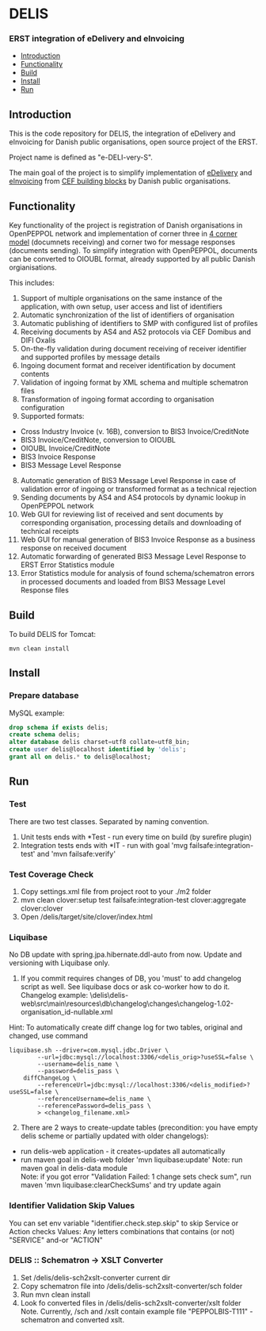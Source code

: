 # DELIS 

### ERST integration of eDelivery and eInvoicing 


* [Introduction](#introduction)
* [Functionality](#functionality)
* [Build](#build)
* [Install](#install)
* [Run](#run)
		  
## <a id="introduction">Introduction</a>

This is the code repository for DELIS, the integration of eDelivery and eInvoicing for Danish public organisations, open source project of the ERST.

Project name is defined as "e-DELI-very-S".

The main goal of the project is to simplify implementation of [eDelivery](https://ec.europa.eu/cefdigital/wiki/display/CEFDIGITAL/eDelivery) and [eInvoicing](https://ec.europa.eu/cefdigital/wiki/display/CEFDIGITAL/eInvoicing) from [CEF building blocks](https://ec.europa.eu/cefdigital/wiki/display/CEFDIGITAL/Building+Blocks) by Danish public organisations.

## <a id="functionality">Functionality</a>

Key functionality of the project is registration of Danish organisations in OpenPEPPOL network and implementation of corner three in [4 corner model](https://ec.europa.eu/cefdigital/wiki/display/CEFDIGITAL/Message+exchange) (documnets receiving) and corner two for message responses (documents sending). To simplify integration with OpenPEPPOL, documents can be converted to OIOUBL format, already supported by all public Danish orgianisations.

This includes:

1. Support of multiple organisations on the same instance of the application, with own setup, user access and list of identifiers
1. Automatic synchronization of the list of identifiers of organisation
1. Automatic publishing of identifiers to SMP with configured list of profiles
1. Receiving documents by AS4 and AS2 protocols via CEF Domibus and DIFI Oxalis
1. On-the-fly validation during document receiving of receiver identifier and supported profiles by message details
1. Ingoing document format and receiver identification by document contents
1. Validation of ingoing format by XML schema and multiple schematron files
1. Transformation of ingoing format according to organisation configuration
1. Supported formats: 
  * Cross Industry Invoice (v. 16B), conversion to BIS3 Invoice/CreditNote
  * BIS3 Invoice/CreditNote, conversion to OIOUBL
  * OIOUBL Invoice/CreditNote
  * BIS3 Invoice Response
  * BIS3 Message Level Response
8. Automatic generation of BIS3 Message Level Response in case of validation error of ingoing or transformed format as a technical rejection
1. Sending documents by AS4 and AS4 protocols by dynamic lookup in OpenPEPPOL network
1. Web GUI for reviewing list of received and sent documents by corresponding organisation, processing details and downloading of technical receipts
1. Web GUI for manual generation of BIS3 Invoice Response as a business response on received document
1. Automatic forwarding of generated BIS3 Message Level Response to ERST Error Statistics module
1. Error Statistics module for analysis of found schema/schematron errors in processed documents and loaded from BIS3 Message Level Response files

## <a id="build">Build</a>

To build DELIS for Tomcat:

    mvn clean install

## <a id="install">Install</a>

### Prepare database

MySQL example:

```sql
drop schema if exists delis;
create schema delis;
alter database delis charset=utf8 collate=utf8_bin; 
create user delis@localhost identified by 'delis';
grant all on delis.* to delis@localhost;
```

## <a id="functionality">Run</a>

### <a id="functionality">Test</a>
There are two test classes. Separated by naming convention.
1. Unit tests ends with *Test - run every time on build (by surefire plugin)
2. Integration tests ends with *IT - run with goal 'mvg failsafe:integration-test' and 'mvn failsafe:verify'

### Test Coverage Check
1. Copy settings.xml file from project root to your ./m2 folder
2. mvn clean clover:setup test failsafe:integration-test clover:aggregate clover:clover
3. Open /delis/target/site/clover/index.html

### Liquibase
No DB update with spring.jpa.hibernate.ddl-auto from now. Update and versioning with Liquibase only.
1. If you commit requires changes of DB, you 'must' to add changelog script as well. 
See liquibase docs or ask co-worker how to do it.
Changelog example: \delis\delis-web\src\main\resources\db\changelog\changes\changelog-1.02-organisation_id-nullable.xml

Hint:
To automatically create diff change log for two tables, original and changed, use command

```
liquibase.sh --driver=com.mysql.jdbc.Driver \
        --url=jdbc:mysql://localhost:3306/<delis_orig>?useSSL=false \
        --username=delis_name \
        --password=delis_pass \
    diffChangeLog \
        --referenceUrl=jdbc:mysql://localhost:3306/<delis_modified>?useSSL=false \
        --referenceUsername=delis_name \
        --referencePassword=delis_pass \
        > <changelog_filename.xml>
```

2. There are 2 ways to create-update tables (precondition: you have empty delis scheme or partially updated with older changelogs):
 - run delis-web application - it creates-updates all automatically
 - run maven goal in delis-web folder 'mvn liquibase:update'
 Note: run maven goal in delis-data module  
 Note: if you got error "Validation Failed: 1 change sets check sum", run maven 'mvn liquibase:clearCheckSums' and try update again
 
 ### Identifier Validation Skip Values
 You can set env variable "identifier.check.step.skip" to skip Service or Action checks
 Values:
  Any letters combinations that contains (or not) "SERVICE" and-or "ACTION"
  
 ### DELIS :: Schematron -> XSLT Converter
  
 1. Set /delis/delis-sch2xslt-converter current dir
 2. Copy schematron file into /delis/delis-sch2xslt-converter/sch folder
 3. Run mvn clean install
 4. Look fo converted files in /delis/delis-sch2xslt-converter/xslt folder
 Note. Currently, /sch and /xslt contain example file "PEPPOLBIS-T111" - schematron and converted xslt.  